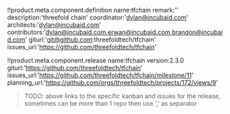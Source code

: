 !!product.meta.component.definition name:tfchain
remark:''
description:'threefold chain'
coordinator:'dylan@incubaid.com'
architects:'dylan@incubaid.com'
contributors:'dylan@incubaid.com,erwan@incubaid.com,brandon@incubaid.com'
giturl:'git@github.com:threefoldtech/tfchain'
issues_url:'https://github.com/threefoldtech/tfchain'

!!product.meta.component.release name:tfchain
version:2.3.0
giturl:'https://github.com/threefoldtech/tfchain'
issues_url:'https://github.com/threefoldtech/tfchain/milestone/11'
planning_url:'https://github.com/orgs/threefoldtech/projects/172/views/9'

> TODO: above links to the specific kanban and issues for the release, sometimes can be more than 1 repo then use ',' as separator
